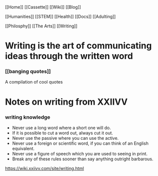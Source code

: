 [[Home]]
[[Cassette]]
[[Wiki]]
[[Blog]]

[[Humanities]]
[[STEM]]
[[Health]]
[[Docs]]
[[Adulting]]

[[Philosphy]]
[[The Arts]]
[[Writing]]
# Writing is the art of communicating ideas through the written word

### [[banging quotes]]
A compilation of cool quotes

# Notes on writing from XXIIVV
### writing knowledge
-   Never use a long word where a short one will do.
-   If it is possible to cut a word out, always cut it out.
-   Never use the passive where you can use the active.
-   Never use a foreign or scientific word, if you can think of an English equivalent.
-   Never use a figure of speech which you are used to seeing in print.
-   Break any of these rules sooner than say anything outright barbarous.

https://wiki.xxiivv.com/site/writing.html
